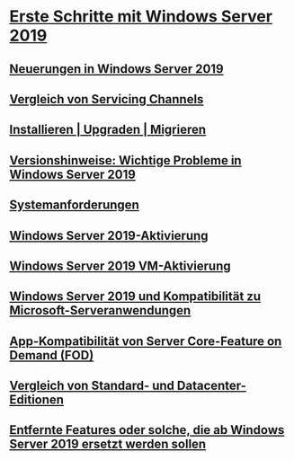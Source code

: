 # [Erste Schritte mit Windows Server 2019](get-started-19.md) 
## [Neuerungen in Windows Server 2019](whats-new-19.md)
## [Vergleich von Servicing Channels](servicing-channels-19.md)
## [Installieren | Upgraden | Migrieren](install-upgrade-migrate-19.md)
## [Versionshinweise: Wichtige Probleme in Windows Server 2019](rel-notes-19.md)
## [Systemanforderungen](sys-reqs-19.md)
## [Windows Server 2019-Aktivierung](activation-19.md)
## [Windows Server 2019 VM-Aktivierung](vm-activation-19.md)
## [Windows Server 2019 und Kompatibilität zu Microsoft-Serveranwendungen](app-compat-19.md)
## [App-Kompatibilität von Server Core-Feature on Demand (FOD)](install-fod-19.md)
## [Vergleich von Standard- und Datacenter-Editionen](editions-comparison-19.md)
## [Entfernte Features oder solche, die ab Windows Server 2019 ersetzt werden sollen](removed-features-19.md)












